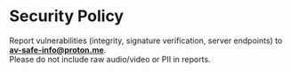 # Security Policy

Report vulnerabilities (integrity, signature verification, server endpoints) to **av-safe-info@proton.me**.
\
Please do not include raw audio/video or PII in reports.
